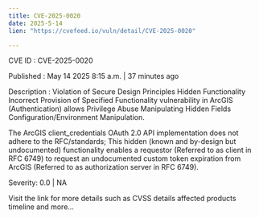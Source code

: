 ```yaml
---
title: CVE-2025-0020
date: 2025-5-14
lien: "https://cvefeed.io/vuln/detail/CVE-2025-0020"

---
```


CVE ID : CVE-2025-0020

Published :  May 14
2025
8:15 a.m. | 37 minutes ago

Description : Violation of Secure Design Principles
Hidden Functionality
Incorrect Provision of Specified Functionality vulnerability in ArcGIS (Authentication) allows Privilege Abuse
Manipulating Hidden Fields
Configuration/Environment Manipulation.

The ArcGIS client_credentials OAuth 2.0 API implementation does not adhere to the RFC/standards; This hidden (known and by-design
but undocumented) functionality enables a requestor (Referred to as client in RFC 6749) to request an
undocumented
custom token expiration from ArcGIS (Referred to as authorization server in RFC 6749).

Severity: 0.0 | NA

Visit the link for more details
such as CVSS details
affected products
timeline
and more...
